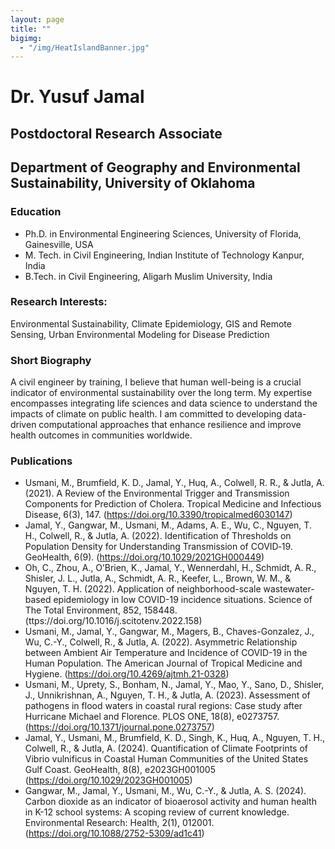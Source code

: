 ```yaml
---
layout: page
title: ""
bigimg: 
  - "/img/HeatIslandBanner.jpg"
---
```


# Dr. Yusuf Jamal
## Postdoctoral Research Associate
## Department of Geography and Environmental Sustainability, University of Oklahoma

### Education
- Ph.D. in Environmental Engineering Sciences, University of Florida, Gainesville, USA
- M. Tech. in Civil Engineering, Indian Institute of Technology Kanpur, India
- B.Tech. in Civil Engineering, Aligarh Muslim University, India
	
### Research Interests:
Environmental Sustainability, Climate Epidemiology, GIS and Remote Sensing, Urban Environmental Modeling for Disease Prediction

### Short Biography
A civil engineer by training, I believe that human well-being is a crucial indicator of environmental sustainability over the long term. My expertise encompasses integrating life sciences and data science to understand the impacts of climate on public health. I am committed to developing data-driven computational approaches that enhance resilience and improve health outcomes in communities worldwide.

### Publications
- Usmani, M., Brumfield, K. D., Jamal, Y., Huq, A., Colwell, R. R., & Jutla, A. (2021). A Review of the Environmental Trigger and Transmission Components for Prediction of Cholera. Tropical Medicine and Infectious Disease, 6(3), 147. (https://doi.org/10.3390/tropicalmed6030147)
- Jamal, Y., Gangwar, M., Usmani, M., Adams, A. E., Wu, C., Nguyen, T. H., Colwell, R., & Jutla, A. (2022). Identification of Thresholds on Population Density for Understanding Transmission of COVID‐19. GeoHealth, 6(9). (https://doi.org/10.1029/2021GH000449)
- Oh, C., Zhou, A., O’Brien, K., Jamal, Y., Wennerdahl, H., Schmidt, A. R., Shisler, J. L., Jutla, A., Schmidt, A. R., Keefer, L., Brown, W. M., & Nguyen, T. H. (2022). Application of neighborhood-scale wastewater-based epidemiology in low COVID-19 incidence situations. Science of The Total Environment, 852, 158448. (ttps://doi.org/10.1016/j.scitotenv.2022.158)
- Usmani, M., Jamal, Y., Gangwar, M., Magers, B., Chaves-Gonzalez, J., Wu, C.-Y., Colwell, R., & Jutla, A. (2022). Asymmetric Relationship between Ambient Air Temperature and Incidence of COVID-19 in the Human Population. The American Journal of Tropical Medicine and Hygiene. (https://doi.org/10.4269/ajtmh.21-0328)
- Usmani, M., Uprety, S., Bonham, N., Jamal, Y., Mao, Y., Sano, D., Shisler, J., Unnikrishnan, A., Nguyen, T. H., & Jutla, A. (2023). Assessment of pathogens in flood waters in coastal rural regions: Case study after Hurricane Michael and Florence. PLOS ONE, 18(8), e0273757. (https://doi.org/10.1371/journal.pone.0273757)
- Jamal, Y., Usmani, M., Brumfield, K. D., Singh, K., Huq, A., Nguyen, T. H., Colwell, R., & Jutla, A. (2024). Quantification of Climate Footprints of Vibrio vulnificus in Coastal Human Communities of the United States Gulf Coast. GeoHealth, 8(8), e2023GH001005 (https://doi.org/10.1029/2023GH001005)
- Gangwar, M., Jamal, Y., Usmani, M., Wu, C.-Y., & Jutla, A. S. (2024). Carbon dioxide as an indicator of bioaerosol activity and human health in K-12 school systems: A scoping review of current knowledge. Environmental Research: Health, 2(1), 012001. (https://doi.org/10.1088/2752-5309/ad1c41)
